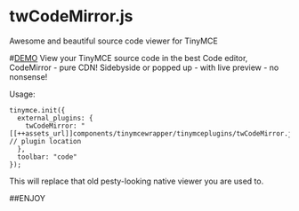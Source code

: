 # twCodeMirror.js
Awesome and beautiful source code viewer for TinyMCE

#<a href="http://www.leofec.com/modx-revolution/tinymce-floating-air-bubble-toolbar.html" target="_blank">DEMO</a>
View your TinyMCE source code in the best Code editor, CodeMirror - pure CDN!
Sidebyside or popped up - with live preview - no nonsense!

Usage:
```
tinymce.init({
  external_plugins: {
    twCodeMirror: "[[++assets_url]]components/tinymcewrapper/tinymceplugins/twCodeMirror.js", // plugin location
  },
  toolbar: "code"
});
```
This will replace that old pesty-looking native viewer you are used to.

##ENJOY
